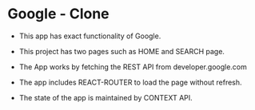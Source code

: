 # Google - Clone

* This app has exact functionality of Google.

* This project has two pages such as HOME and SEARCH page.

* The App works by fetching the REST API from developer.google.com

* The app includes REACT-ROUTER to load the page without refresh.

* The state of the app is maintained by CONTEXT API.








